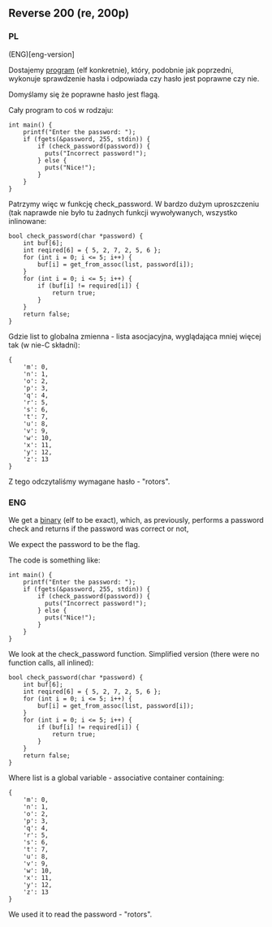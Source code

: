 ﻿## Reverse 200 (re, 200p)

### PL
(ENG)[eng-version]

Dostajemy [program](./r200) (elf konkretnie), który, podobnie jak poprzedni, wykonuje sprawdzenie hasła i odpowiada czy hasło jest poprawne czy nie.

Domyślamy się że poprawne hasło jest flagą.

Cały program to coś w rodzaju:

    int main() {
        printf("Enter the password: ");
        if (fgets(&password, 255, stdin)) {
            if (check_password(password)) {
              puts("Incorrect password!");
            } else {
              puts("Nice!");
            }
        }
    }

Patrzymy więc w funkcję check_password. W bardzo dużym uproszczeniu (tak naprawde nie było tu żadnych funkcji wywoływanych, wszystko inlinowane:

    bool check_password(char *password) {
        int buf[6];
        int reqired[6] = { 5, 2, 7, 2, 5, 6 };
        for (int i = 0; i <= 5; i++) {
            buf[i] = get_from_assoc(list, password[i]);
        }
        for (int i = 0; i <= 5; i++) {
            if (buf[i] != required[i]) {
                return true;
            }
        }
        return false;
    }

Gdzie list to globalna zmienna - lista asocjacyjna, wyglądająca mniej więcej tak (w nie-C składni):

    {
        'm': 0,
        'n': 1,
        'o': 2,
        'p': 3,
        'q': 4,
        'r': 5,
        's': 6,
        't': 7,
        'u': 8,
        'v': 9,
        'w': 10,
        'x': 11,
        'y': 12,
        'z': 13
    }

Z tego odczytaliśmy wymagane hasło - "rotors".

### ENG

We get a [binary](./r200) (elf to be exact), which, as previously, performs a password check and returns if the password was correct or not,

We expect the password to be the flag.

The code is something like:

    int main() {
        printf("Enter the password: ");
        if (fgets(&password, 255, stdin)) {
            if (check_password(password)) {
              puts("Incorrect password!");
            } else {
              puts("Nice!");
            }
        }
    }

We look at the check_password function. Simplified version (there were no function calls, all inlined):

    bool check_password(char *password) {
        int buf[6];
        int reqired[6] = { 5, 2, 7, 2, 5, 6 };
        for (int i = 0; i <= 5; i++) {
            buf[i] = get_from_assoc(list, password[i]);
        }
        for (int i = 0; i <= 5; i++) {
            if (buf[i] != required[i]) {
                return true;
            }
        }
        return false;
    }

Where list is a global variable - associative container containing:

    {
        'm': 0,
        'n': 1,
        'o': 2,
        'p': 3,
        'q': 4,
        'r': 5,
        's': 6,
        't': 7,
        'u': 8,
        'v': 9,
        'w': 10,
        'x': 11,
        'y': 12,
        'z': 13
    }

We used it to read the password - "rotors".
